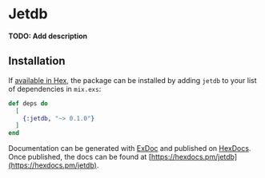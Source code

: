 # Jetdb

**TODO: Add description**

## Installation

If [available in Hex](https://hex.pm/docs/publish), the package can be installed
by adding `jetdb` to your list of dependencies in `mix.exs`:

```elixir
def deps do
  [
    {:jetdb, "~> 0.1.0"}
  ]
end
```

Documentation can be generated with [ExDoc](https://github.com/elixir-lang/ex_doc)
and published on [HexDocs](https://hexdocs.pm). Once published, the docs can
be found at [https://hexdocs.pm/jetdb](https://hexdocs.pm/jetdb).


